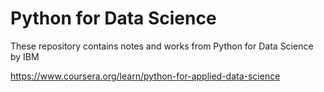 # Python for Data Science
	
These repository contains notes and works from Python for Data Science by IBM

https://www.coursera.org/learn/python-for-applied-data-science 